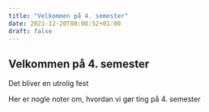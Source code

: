 ```yaml
---
title: "Velkommen på 4. semester"
date: 2021-12-20T08:08:52+01:00
draft: false
---
```





## Velkommen på 4. semester



Det bliver en utrolig fest



Her er nogle noter om, hvordan vi gør ting på 4. semester